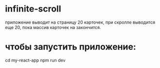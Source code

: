 # infinite-scroll 

приложение выводит на страницу 20 карточек, при скролле выводится еще 20, пока массив карточек на закончится.

# чтобы запустить приложение:
 cd my-react-app
 npm run dev